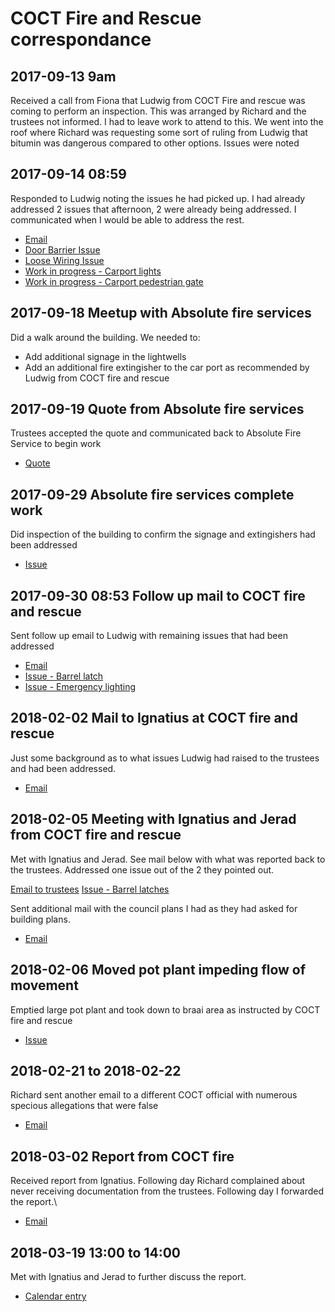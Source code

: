 # COCT Fire and Rescue correspondance

## 2017-09-13 9am

Received a call from Fiona that Ludwig from COCT Fire and rescue was coming to perform an inspection. This was arranged by Richard and the trustees not informed. I had to leave work to attend to this. We went into the roof where Richard was requesting some sort of ruling from Ludwig that bitumin was dangerous compared to other options. Issues were noted

## 2017-09-14 08:59

Responded to Ludwig noting the issues he had picked up. I had already addressed 2 issues that afternoon, 2 were already being addressed. I communicated when I would be able to address the rest.

* [Email](attachments/2017-09-14-response-coct-fire-and-resucue.pdf)
* [Door Barrier Issue](attachments/2017-09-13-fire-department-recommendations-door-barrier.pdf)
* [Loose Wiring Issue](attachments/2017-09-13-fire-department-recommendations-loose-wiring.pdf)
* [Work in progress - Carport lights](attachments/2017-09-13-fire-department-recommendations-lights-in-carport.pdf)
* [Work in progress - Carport pedestrian gate](attachments/2017-09-13-fire-department-recommendations-pedestrian-gate.pdf)

## 2017-09-18 Meetup with Absolute fire services

Did a walk around the building. We needed to:

* Add additional signage in the lightwells
* Add an additional fire extingisher to the car port as recommended by Ludwig from COCT fire and rescue


## 2017-09-19 Quote from Absolute fire services

Trustees accepted the quote and communicated back to Absolute Fire Service to begin work

* [Quote](https://trello-attachments.s3.amazonaws.com/57b1cdc91c2eefd1ff90ebf7/59b7ec1cc85d0df4d577d0e1/0586015dd56ba289b52278e4ab52b18f/Quotation_QU111068.pdf)

## 2017-09-29 Absolute fire services complete work

Did inspection of the building to confirm the signage and extingishers had been addressed

* [Issue](attachments/2017-09-13-fire-department-signage-in-light-wells.pdf)

## 2017-09-30 08:53 Follow up mail to COCT fire and rescue

Sent follow up email to Ludwig with remaining issues that had been addressed

* [Email](attachments/2017-09-30-email-with-updates-for-ludwig.pdf)
* [Issue - Barrel latch](attachments/2017-09-23-fire-department-recommendations-barrel-latch-at-car-port-fire-escape.pdf)
* [Issue - Emergency lighting](attachments/2017-09-23-fire-department-recommendations-emergency-exit-lighting.pdf)

## 2018-02-02 Mail to Ignatius at COCT fire and rescue

Just some background as to what issues Ludwig had raised to the trustees and had been addressed.

* [Email](attachments/2018-02-02-mail-to-ignatius-giving-context-as-to-what-had-been-addressed.pdf)

## 2018-02-05 Meeting with Ignatius and Jerad from COCT fire and rescue

Met with Ignatius and Jerad. See mail below with what was reported back to the trustees. Addressed one issue out of the 2 they pointed out.

[Email to trustees](attachements/2018-02-05-email-to-trustees-describing-meeting-with-coct-fire.pdf)
[Issue - Barrel latches](attachments/2018-02-05-removal-of-barrel-latches-from-fire-exit-doors-on-marias-road-side.pdf)

Sent additional mail with the council plans I had as they had asked for building plans.

* [Email](attachments/2018-02-05-coct-requested-building-plans.pdf)

## 2018-02-06 Moved pot plant impeding flow of movement

Emptied large pot plant and took down to braai area as instructed by COCT fire and rescue

* [Issue](attachements/2018-02-06-remove-pot-plant.pdf) 

## 2018-02-21 to 2018-02-22

Richard sent another email to a different COCT official with numerous specious allegations that were false

* [Email](attachements/2018-02-21-to-2018-02-22-richard-sending-a-new-mail-to-coct.pdf)

## 2018-03-02 Report from COCT fire 

Received report from Ignatius. Following day Richard complained about never receiving documentation from the trustees. Following day I forwarded the report.\

* [Email](attachements/2018-03-02-report-from-coct-fire-and-rescue.pdf)

## 2018-03-19 13:00 to 14:00

Met with Ignatius and Jerad to further discuss the report.

* [Calendar entry](attachments/2018-03-19-meeting-with-coct-fire-and-rescue.png)